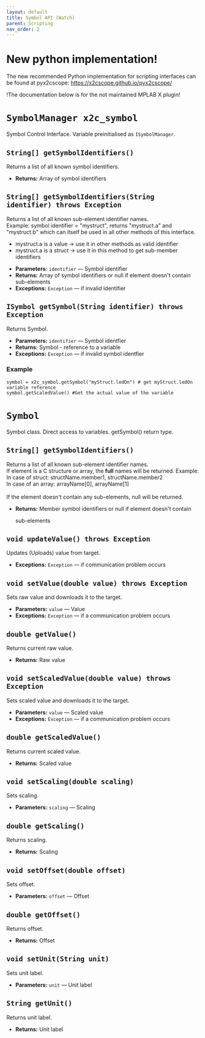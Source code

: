 ```yaml
---
layout: default
title: Symbol API (Watch)
parent: Scripting
nav_order: 2
---
```


# New python implementation!

The new recommended Python implementation for scripting interfaces can be found at pyx2cscope: https://x2cscope.github.io/pyx2cscope/

!The documentation below is for the not maintained MPLAB X plugin!

# `SymbolManager x2c_symbol`

Symbol Control Interface. Variable preinitialised as `ISymbolManager`.


## `String[] getSymbolIdentifiers()`

Returns a list of all known symbol identifiers.

 * **Returns:** Array of symbol identifiers


## `String[] getSymbolIdentifiers(String identifier) throws Exception`

Returns a list of all known sub-element identifier names.<br> Example: symbol identifier = "mystruct", returns "mystruct.a" and "mystruct.b" which can itself be used in all other methods of this interface. <ul> <li>mystruct.a is a value &rarr; use it in other methods as valid identifier</li> <li>mystruct.a is a struct &rarr; use it in this method to get sub-member identifiers</li> </ul>

 * **Parameters:** `identifier` — Symbol identifier
 * **Returns:** Array of symbol identifiers or null if element doesn't contain sub-elements
 * **Exceptions:** `Exception` — if invalid identifier

## `ISymbol getSymbol(String identifier) throws Exception`

Returns Symbol.

 * **Parameters:** `identifier` — Symbol identfier
 * **Returns:** Symbol - reference to a variable
 * **Exceptions:** `Exception` — if invalid symbol identfier

###  Example
```
symbol = x2c_symbol.getSymbol("myStruct.ledOn") # get myStruct.ledOn variable reference
symbol.getScaledValue() #Get the actual value of the variable
```

# `Symbol`

Symbol class. Direct access to variables. getSymbol() return type.

## `String[] getSymbolIdentifiers()`

Returns a list of all known sub-element identifier names.<br> If element is a C structure or array, the <b>full</b> names will be returned. Example:<br> In case of struct: structName.member1, structName.member2<br> In case of an array: arrayName[0], arrayName[1]<br> <br> If the element doesn't contain any sub-elements, null will be returned.

 * **Returns:** Member symbol identifiers or null if element doesn't contain

     sub-elements

## `void updateValue() throws Exception`

Updates (Uploads) value from target.

 * **Exceptions:** `Exception` — if communication problem occurs

## `void setValue(double value) throws Exception`

Sets raw value and downloads it to the target.

 * **Parameters:** `value` — Value
 * **Exceptions:** `Exception` — if a communication problem occurs

## `double getValue()`

Returns current raw value.

 * **Returns:** Raw value

## `void setScaledValue(double value) throws Exception`

Sets scaled value and downloads it to the target.

 * **Parameters:** `value` — Scaled value
 * **Exceptions:** `Exception` — if a communication problem occurs

## `double getScaledValue()`

Returns current scaled value.

 * **Returns:** Scaled value

## `void setScaling(double scaling)`

Sets scaling.

 * **Parameters:** `scaling` — Scaling

## `double getScaling()`

Returns scaling.

 * **Returns:** Scaling

## `void setOffset(double offset)`

Sets offset.

 * **Parameters:** `offset` — Offset

## `double getOffset()`

Returns offset.

 * **Returns:** Offset

## `void setUnit(String unit)`

Sets unit label.

 * **Parameters:** `unit` — Unit label

## `String getUnit()`

Returns unit label.

 * **Returns:** Unit label
